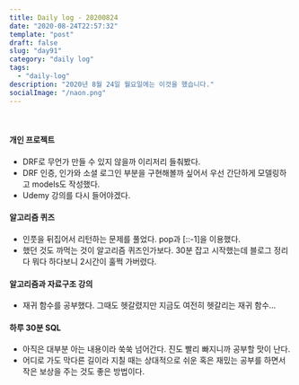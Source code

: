 ```yaml
---
title: Daily log - 20200824
date: "2020-08-24T22:57:32"
template: "post"
draft: false
slug: "day91"
category: "daily log"
tags:
  - "daily-log"
description: "2020년 8월 24일 월요일에는 이것을 했습니다."
socialImage: "/naon.png"
---
```


<br>

#### 개인 프로젝트
- DRF로 무언가 만들 수 있지 않을까 이리저리 들춰봤다.
- DRF 인증, 인가와 소셜 로그인 부분을 구현해볼까 싶어서 우선 간단하게 모델링하고 models도 작성했다.
- Udemy 강의를 다시 들어야겠다.

#### 알고리즘 퀴즈
- 인풋을 뒤집어서 리턴하는 문제를 풀었다. pop과 [::-1]을 이용했다.
- 했던 것도 까먹는 것이 알고리즘 퀴즈인가보다. 30분 잡고 시작했는데 블로그 정리다 뭐다 하다보니 2시간이 훌쩍 가버렸다.

#### 알고리즘과 자료구조 강의
- 재귀 함수를 공부했다. 그때도 헷갈렸지만 지금도 여전히 헷갈리는 재귀 함수...

#### 하루 30분 SQL
- 아직은 대부분 아는 내용이라 쑥쑥 넘어간다. 진도 빨리 빠지니까 공부할 맛이 난다.
- 어디로 가도 막다른 길이라 지칠 때는 상대적으로 쉬운 혹은 재밌는 공부를 하면서 작은 보상을 주는 것도 좋은 방법이다.